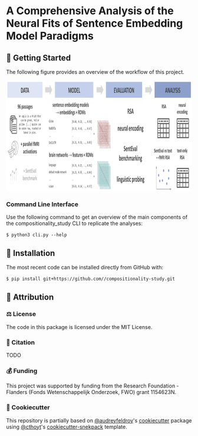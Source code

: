 # A Comprehensive Analysis of the Neural Fits of Sentence Embedding Model Paradigms

## 💪 Getting Started

The following figure provides an overview of the workflow of this project.

<p align="center">
  <img src="images/workflow.png" height="300">
</p>

### Command Line Interface

Use the following command to get an overview of the main components of the compositionality_study CLI to replicate the analyses:

```shell
$ python3 cli.py --help
```

## 🚀 Installation

The most recent code can be installed directly from GitHub with:

```bash
$ pip install git+https://github.com//compositionality-study.git
```
## 👋 Attribution

### ⚖️ License

The code in this package is licensed under the MIT License.

### 📖 Citation

TODO

### 💰 Funding

This project was supported by funding from the Research Foundation - Flanders (Fonds Wetenschappelijk Onderzoek, FWO) grant 1154623N.

### 🍪 Cookiecutter

This repository is partially based on [@audreyfeldroy](https://github.com/audreyfeldroy)'s
[cookiecutter](https://github.com/cookiecutter/cookiecutter) package using [@cthoyt](https://github.com/cthoyt)'s
[cookiecutter-snekpack](https://github.com/cthoyt/cookiecutter-snekpack) template.
